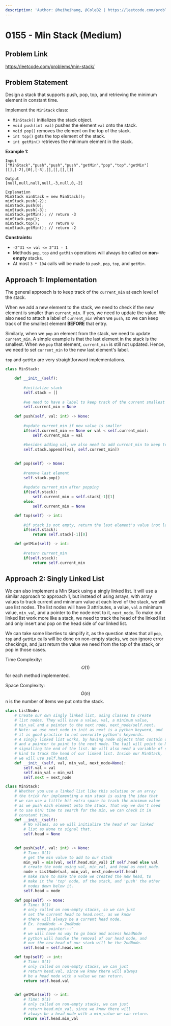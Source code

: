 ```yaml
---
description: 'Author: @heiheihang, @ColeB2 | https://leetcode.com/problems/min-stack/'
---
```


# 0155 - Min Stack (Medium)

## Problem Link

https://leetcode.com/problems/min-stack/

## Problem Statement

Design a stack that supports push, pop, top, and retrieving the minimum element in constant time.

Implement the `MinStack` class:

* `MinStack()` initializes the stack object.
* `void push(int val)` pushes the element `val` onto the stack.
* `void pop()` removes the element on the top of the stack.
* `int top()` gets the top element of the stack.
* `int getMin()` retrieves the minimum element in the stack.

**Example 1:**

```
Input
["MinStack","push","push","push","getMin","pop","top","getMin"]
[[],[-2],[0],[-3],[],[],[],[]]

Output
[null,null,null,null,-3,null,0,-2]

Explanation
MinStack minStack = new MinStack();
minStack.push(-2);
minStack.push(0);
minStack.push(-3);
minStack.getMin(); // return -3
minStack.pop();
minStack.top();    // return 0
minStack.getMin(); // return -2
```

**Constraints:**

* `-2^31 <= val <= 2^31 - 1`
* Methods `pop`, `top` and `getMin` operations will always be called on **non-empty** stacks.
* At most `3 * 104` calls will be made to `push`, `pop`, `top`, and `getMin`.

## Approach 1: Implementation

The general approach is to keep track of the `current_min` at each level of the stack.

When we add a new element to the stack, we need to check if the new element is smaller than `current_min`. If yes, we need to update the value. We also need to attach a label of `current_min` when we `push`, so we can keep track of the smallest element **BEFORE** that entry.

Similarly, when we `pop` an element from the stack, we need to update `current_min`. A simple example is that the last element in the stack is the smallest. When we `pop` that element, `current_min` is still not updated. Hence, we need to set `current_min` to the new last element's label.

`top` and `getMin` are very straightforward implementations.

<Tabs>
<TabItem value="python" label="Python">
<SolutionAuthor name="@heiheihang"/>

```python
class MinStack:

    def __init__(self):
        
        #initialize stack
        self.stack = []
        
        #we need to have a label to keep track of the current smallest number
        self.current_min = None
        
    def push(self, val: int) -> None:
        
        #update current_min if new value is smaller
        if(self.current_min == None or val < self.current_min):
            self.current_min = val
        
        #besides adding val, we also need to add current_min to keep track of current_min
        self.stack.append([val, self.current_min])
        

    def pop(self) -> None:
        
        #remove last element
        self.stack.pop()
        
        #update current_min after popping
        if(self.stack):
            self.current_min = self.stack[-1][1]
        else:
            self.current_min = None

    def top(self) -> int:
        
        #if stack is not empty, return the last element's value (not label)
        if(self.stack):
            return self.stack[-1][0]

    def getMin(self) -> int:
        
        #return current_min
        if(self.stack):
            return self.current_min

```

</TabItem>
</Tabs>

## Approach 2: Singly Linked List

We can also implement a Min Stack using a singly linked list. It will use a similar approach to approach 1, but instead of using arrays, with array values to track current and minimum value at each level of the stack, we will use list nodes. The list nodes will have 3 attributes, a value, `val` a minimum value, `min_val`, and a pointer to the node next to it, `next_node`. To make out linked list work more like a stack, we need to track the head of the linked list and only insert and pop on the head side of our linked list.

We can take some liberties to simplify it, as the question states that all `pop`, `top` and `getMin` calls will be done on non-empty stacks, we can ignore error checkings, and just return the value we need from the top of the stack, or pop in those cases.

Time Complexity: $$O(1)$$ for each method implemented.

Space Complexity: $$O(n)$$ n is the number of items we put onto the stack. 

<Tabs>
<TabItem value="py" label="Python">
<SolutionAuthor name="@ColeB2"/>

```py
class ListNode:
    # Create our own singly linked list, using classes to create
    # list nodes. They will have a value, val, a minimum value,
    # min_val and a pointer to the next node, next_node/self.next.
    # Note: we use next_node in init as next is a python keyword, and
    # it is good practice to not overwrite python's keywords.
    # A singly linked list works, by having node objects that contain data,
    # and a pointer to point to the next node. The tail will point to None,
    # signalling the end of the list. We will also need a variable of some
    # kind to track the head of our linked list. Inside our MinStack,
    # we will use self.head.
    def __init__(self, val, min_val, next_node=None):
        self.val = val
        self.min_val = min_val
        self.next = next_node

class MinStack:
    # Whether you use a linked list like this solution or an array
    # the trick for implementing a min stack is using the idea that
    # we can use a little bit extra space to track the minimum value
    # as we push each element onto the stack. That way we don't need
    # to use O(n) time to search for the min, we can check it in 
    # constant time.
    def __init__(self):
        # No values, so we will initialize the head of our linked
        # list as None to signal that.
        self.head = None
        

    def push(self, val: int) -> None:
        # Time: O(1)
        # get the min value to add to our stack
        min_val = min(val, self.head.min_val) if self.head else val
        # create the node using val, min_val, and head as next_node.
        node = ListNode(val, min_val, next_node=self.head)
        # make sure to make the node we created the new head, to
        # make it the 'top' node, of the stack, and 'push' the other
        # nodes down below it.
        self.head = node
        
    def pop(self) -> None:
        # Time: O(1)
        # only called on non-empty stacks, so we can just
        # set the current head to head.next, as we know
        # there will always be a current head node.
        # Ex. headNode -> 2ndNode
        #     move pointer---^
        # we will have no way to go back and access headNode
        # python will handle the removal of our head node, and
        # our the new head of our stack will be the 2ndNode.
        self.head = self.head.next

    def top(self) -> int:
        # Time: O(1)
        # only called on non-empty stacks, we can just
        # return head.val, since we know there will always
        # be a head node with a value we can return.
        return self.head.val
        

    def getMin(self) -> int:
        # Time: O(1)
        # only called on non-empty stacks, we can just
        # return head.min_val, since we know there will
        # always be a head node with a min_value we can return.
        return self.head.min_val
```

</TabItem>
</Tabs>



